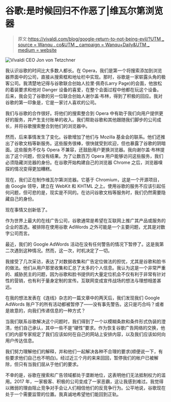 # 谷歌:是时候回归不作恶了|维瓦尔第浏览器

> 原文:[https://vivaldi.com/blog/google-return-to-not-being-evil/?UTM _ source = Wanqu . co&UTM _ campaign = Wanqu+Daily&UTM _ medium = website](https://vivaldi.com/blog/google-return-to-not-being-evil/?utm_source=wanqu.co&utm_campaign=Wanqu+Daily&utm_medium=website)

![Vivaldi CEO Jon von Tetzchner](../Images/e4450b5a68b238ea29876ee283c0a882.png)

我认识谷歌的时间比大多数人都长。在 Opera，我们是第一个将搜索添加到浏览器界面中的公司，直接从搜索框和地址栏中实现。那时，谷歌是一家崭露头角的极客公司。我清楚地记得与谷歌联合创始人拉里·佩奇(Larry Page)的会面，他放松的着装要求和他对 Danger 设备的喜爱，在整个会面过程中他都在玩这个设备。后来，我会见了谷歌的另一位联合创始人谢尔盖·布林，得到了积极的回应。我对谷歌的第一印象是，它是一家讨人喜欢的公司。

我们与谷歌的合作很好。将他们的搜索整合到 Opera 中有助于我们向用户提供更好的服务，并产生支付账单的收入。我们帮助谷歌和其他跟随我们脚步的公司成长，并将谷歌搜索整合到他们的浏览器中。

然而，后来事情发生了变化。谷歌增加了他们与 Mozilla 基金会的联系。他们还推出了谷歌文档等新服务。这些服务很棒，很快就受到欢迎，但也暴露了谷歌的阴暗面。这些服务不仅与 Opera 不兼容，还鼓励用户更换浏览器。我向谢尔盖·布林提出了这个问题，但没有结果。为了让数百万 Opera 用户能够访问这些服务，我们必须隐藏浏览器的身份。在谷歌开始构建自己的浏览器 Chrome 之后，浏览器嗅探的情况变得更加糟糕。

现在，我们正在制作维瓦尔第浏览器。它基于 Chromium，这是一个开源项目，由 Google 领导，建立在 WebKit 和 KHTML 之上。使用谷歌的服务不应该引起任何问题，但可悲的是，现实是不同的。在访问谷歌文档等服务时，我们仍然需要隐藏自己的身份。

现在事情又创新低了。

作为世界上最大的在线广告公司，谷歌通常是希望在互联网上推广其产品或服务的企业的首选。被排除在使用谷歌 AdWords 之外可能是一个主要问题，尤其是对数字公司而言。

最近，我们的 Google AdWords 活动在没有任何警告的情况下暂停了。这是我第二次遇到这种情况。然而，这一次，时机决定了一切。

我接受了几次采访，表达了对数据收集和广告定位做法的担忧，尤其是谷歌和脸书的做法。他们从用户那里收集和汇总了太多的个人信息。我认为这是一个非常严重的、威胁民主的问题，因为谷歌和脸书提供的大量定位机会不仅有利于非常有针对性的营销，也有利于量身定制的宣传。互联网变成宣传战场的想法与理想相差甚远。

在我的想法发表在《连线》杂志的一篇文章中的两天后，我们发现我们 Google AdWords 账户下的所有活动都被暂停了——没有事先警告。这只是巧合吗？或者是故意的，向我们传递信息的一种方式？

当我们联系谷歌解决这个问题时，我们得到了一个以模糊条款和条件形式伪装的澄清，他们自己承认，其中一些不是“硬性”要求。作为恢复谷歌广告网络的交换，他们的内部专家规定了我们应该如何在自己的网站上安排内容，以及我们应该如何向用户传达信息。

我们努力理解他们的解释，并和他们一起解决各种不合理的要求(顺便说一下，有些要求他们自己也不明白)。经过近三个月的来来回回，暂停我们的帐户已被解除，但只有当我们屈从于他们的要求。

不幸的是，谷歌在搜索和广告领域都处于垄断地位，这表明他们无法抵制权力的滥用。2017 年，一家极客、积极的公司变成了一家恶霸，这让我感到难过。我觉得以微弱的理由阻止竞争对手会让人们相信他们的反竞争行为。公平地说，谷歌现在处于一个需要监管的位置。我真诚地希望他们能回到正轨。